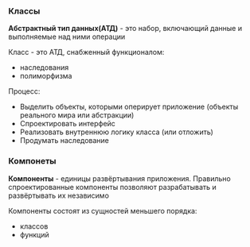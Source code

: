 ### Классы
__Абстрактный тип данных(АТД)__ - это набор, включающий данные и выполняемые над ними операции

Класс - это АТД, снабженный функционалом:
- наследования
- полиморфизма

Процесс:
- Выделить объекты, которыми оперирует приложение (объекты реального мира или абстракции)
- Спроектировать интерфейс
- Реализовать внутреннюю логику класса (или отложить)
- Продумать наследование

### Компонеты
__Компоненты__ - единицы развёртывания приложения. Правильно спроектированные компоненты позволяют разрабатывать и развёртывать их независимо

Компоненты состоят из сущностей меньшего порядка:
- классов
- функций
